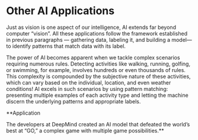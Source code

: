 
# Other AI Applications
Just as vision is one aspect of our intelligence, AI extends far beyond computer “vision”. All these applications follow the framework established in previous 
paragraphs — gathering data, labeling it, and building a model— to identify patterns that match data with its label.

The power of AI becomes apparent when we tackle complex scenarios requiring numerous rules. Detecting activities like walking, running, golfing, or swimming, 
for example, involves hundreds or even thousands of rules. This complexity is compounded by the subjective nature of these activities, which can vary based
on the individual, location, and even weather conditions! AI excels in such scenarios by using pattern matching: presenting multiple examples of each activity
type and letting the machine discern the underlying patterns and appropriate labels.

**Application

The developers at DeepMind created an AI model that defeated the world’s best at “GO,” a complex game with multiple game possibilities.**






